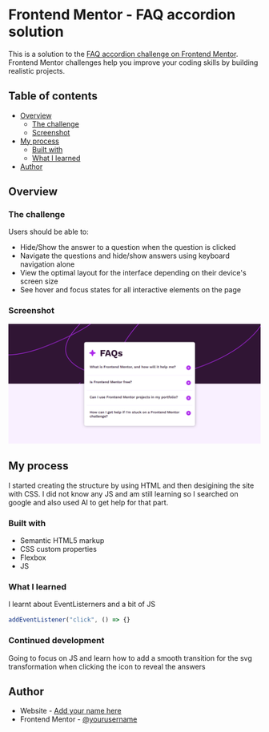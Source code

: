 # Frontend Mentor - FAQ accordion solution

This is a solution to the [FAQ accordion challenge on Frontend Mentor](https://www.frontendmentor.io/challenges/faq-accordion-wyfFdeBwBz). Frontend Mentor challenges help you improve your coding skills by building realistic projects. 

## Table of contents

- [Overview](#overview)
  - [The challenge](#the-challenge)
  - [Screenshot](#screenshot)
- [My process](#my-process)
  - [Built with](#built-with)
  - [What I learned](#what-i-learned)
- [Author](#author)


## Overview

### The challenge

Users should be able to:

- Hide/Show the answer to a question when the question is clicked
- Navigate the questions and hide/show answers using keyboard navigation alone
- View the optimal layout for the interface depending on their device's screen size
- See hover and focus states for all interactive elements on the page

### Screenshot

![](./screenshot.jpg)

## My process

I started creating the structure by using HTML and then desigining the site with CSS. I did not know any JS and am still learning so I searched on google and also used AI to get help for that part.

### Built with

- Semantic HTML5 markup
- CSS custom properties
- Flexbox
- JS

### What I learned

I learnt about EventListerners and a bit of JS

```js
addEventListener("click", () => {}
```

### Continued development

Going to focus on JS and learn how to add a smooth transition for the svg transformation when clicking the icon to reveal the answers

## Author

- Website - [Add your name here](https://r-ddle.netlify.app)
- Frontend Mentor - [@yourusername](https://www.frontendmentor.io/profile/r-ddle)
